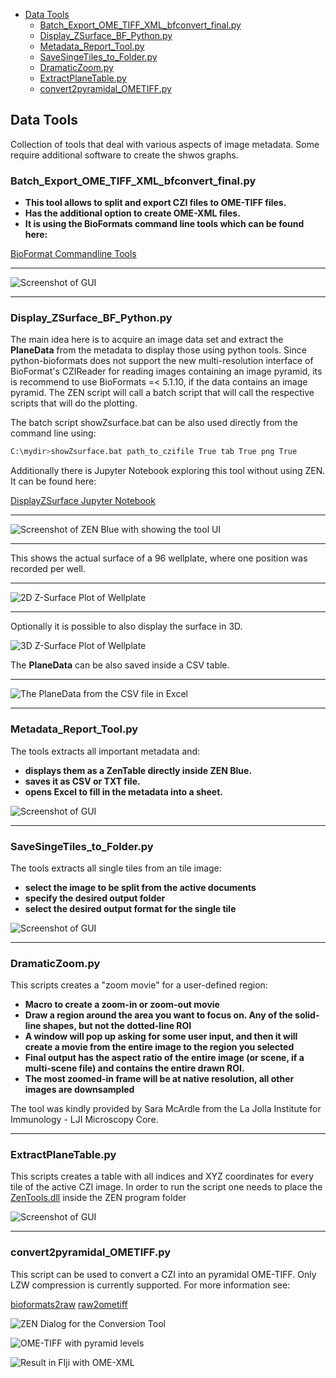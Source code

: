 - [Data Tools](#data-tools)
  - [Batch_Export_OME_TIFF_XML_bfconvert_final.py](#batch_export_ome_tiff_xml_bfconvert_finalpy)
  - [Display_ZSurface_BF_Python.py](#display_zsurface_bf_pythonpy)
  - [Metadata_Report_Tool.py](#metadata_report_toolpy)
  - [SaveSingeTiles_to_Folder.py](#savesingetiles_to_folderpy)
  - [DramaticZoom.py](#dramaticzoompy)
  - [ExtractPlaneTable.py](#extractplanetablepy)
  - [convert2pyramidal_OMETIFF.py](#convert2pyramidal_ometiffpy)

## Data Tools

Collection of tools that deal with various aspects of image metadata. Some require additional software to create the shwos graphs.

### Batch_Export_OME_TIFF_XML_bfconvert_final.py

* **This tool allows to split and export CZI files to OME-TIFF files.**
* **Has the additional option to create OME-XML files.**
* **It is using the BioFormats command line tools which can be found here:**

[BioFormat Commandline Tools](http://www.openmicroscopy.org/site/support/bio-formats5.5/users/comlinetools/index.html)

***

![Screenshot of GUI](../../Images/export_bfconvert1.png)

***

### Display_ZSurface_BF_Python.py

The main idea here is to acquire an image data set and extract the **PlaneData** from the metadata to display those using python tools.
Since python-bioformats does not support the new multi-resolution interface of BioFormat's CZIReader for reading images containing an image pyramid, its is recommend to use BioFormats =< 5.1.10, if the data contains an image pyramid. The ZEN script will call a batch script that will call the respective scripts that will do the plotting.

The batch script showZsurface.bat can be also used directly from the command line using:

```bash
C:\mydir>showZsurface.bat path_to_czifile True tab True png True
```

Additionally there is Jupyter Notebook exploring this tool without using ZEN. It can be found here:

[DisplayZSurface Jupyter Notebook](https://github.com/zeiss-microscopy/OAD/blob/master/notebooks/DisplayZsurface/Display_Z-Surface_from_Image.ipynb)

***

![Screenshot of ZEN Blue with showing the tool UI](../../Images/zsurface_tool1.png)

***

This shows the actual surface of a 96 wellplate, where one position was recorded per well.

***

![2D Z-Surface Plot of Wellplate](/Images/zsurface_tool2.png)

***

Optionally it is possible to also display the surface in 3D.

![3D Z-Surface Plot of Wellplate](/Images/zsurface_tool3.png)

The **PlaneData** can be also saved inside a CSV table.

***

![The PlaneData from the CSV file in Excel](/Images/zsurface_tool4.png)

***

### Metadata_Report_Tool.py

The tools extracts all important metadata and:

- **displays them as a ZenTable directly inside ZEN Blue.**
- **saves it as CSV or TXT file.**
- **opens Excel to fill in the metadata into a sheet.**

![Screenshot of GUI](../../Images/MetaData_Report_Tool1.png)

***

### SaveSingeTiles_to_Folder.py

The tools extracts all single tiles from an tile image:

- **select the image to be split from the active documents**
- **specify the desired output folder**
- **select the desired output format for the single tile**

![Screenshot of GUI](../../Images/extracttiles.png)

***

### DramaticZoom.py

This scripts creates a "zoom movie" for a user-defined region:

- **Macro to create a zoom-in or zoom-out movie**
- **Draw a region around the area you want to focus on. Any of the solid-line shapes, but not the dotted-line ROI**
- **A window will pop up asking for some user input, and then it will create a movie from the entire image to the region you selected**
- **Final output has the aspect ratio of the entire image (or scene, if a multi-scene file) and contains the entire drawn ROI.**
- **The most zoomed-in frame will be at native resolution, all other images are downsampled**

The tool was kindly provided by Sara McArdle from the La Jolla Institute for Immunology - LJI Microscopy Core.

***

### ExtractPlaneTable.py

This scripts creates a table with all indices and XYZ coordinates for every tile of the active CZI image.
In order to run the script one needs to place the [ZenTools.dll](/Scripts/DLLs/zenblue_33/ZenTools.dll) inside the ZEN program folder

![Screenshot of GUI](../../Images/ExtractPlaneTable.png)

***

### convert2pyramidal_OMETIFF.py

This script can be used to convert a CZI into an pyramidal OME-TIFF. Only LZW compression is currently supported. For more information see:

[bioformats2raw](https://github.com/glencoesoftware/bioformats2raw)
[raw2ometiff](https://github.com/glencoesoftware/raw2ometiff)

![ZEN Dialog for the Conversion Tool](../../Images/convert2pyometiff1.png)

![OME-TIFF with pyramid levels](../../Images/convert2pyometiff2.png)

![Result in FIji with OME-XML](../../Images/convert2pyometiff3.png)